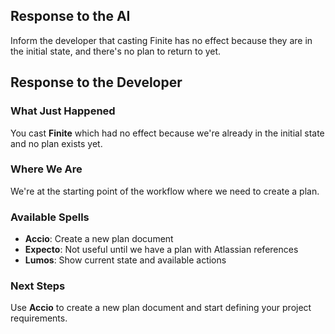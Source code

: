 ## Response to the AI

Inform the developer that casting Finite has no effect because they are in the initial state, and there's no plan to return to yet.

## Response to the Developer

### What Just Happened

You cast **Finite** which had no effect because we're already in the initial state and no plan exists yet.

### Where We Are

We're at the starting point of the workflow where we need to create a plan.

### Available Spells

- **Accio**: Create a new plan document
- **Expecto**: Not useful until we have a plan with Atlassian references
- **Lumos**: Show current state and available actions

### Next Steps

Use **Accio** to create a new plan document and start defining your project requirements.
